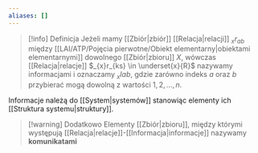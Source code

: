 ```yaml
---
aliases: []
---
```

> [!info] Definicja
> Jeżeli mamy [[Zbiór|zbiór]] [[Relacja|relacji]] $_{x}r_{ab}$ między [[LAI/ATP/Pojęcia pierwotne/Obiekt elementarny|obiektami elementarnymi]] dowolnego [[Zbiór|zbioru]] $X$, wówczas [[Relacja|relacje]] $_{x}r_{ks} \in \underset{x}{R}$ nazywamy informacjami i oznaczamy $_{x}I{ab}$, gdzie zarówno indeks $a$ oraz $b$ przybierać mogą dowolną z wartości $1,2,\dots,n$.

Informacje należą do [[System|systemów]] stanowiąc elementy ich [[Struktura systemu|struktury]].

> [!warning] Dodatkowo
> Elementy [[Zbiór|zbioru]], między którymi występują [[Relacja|relacje]]-[[Informacja|informacje]] nazywamy **komunikatami**
